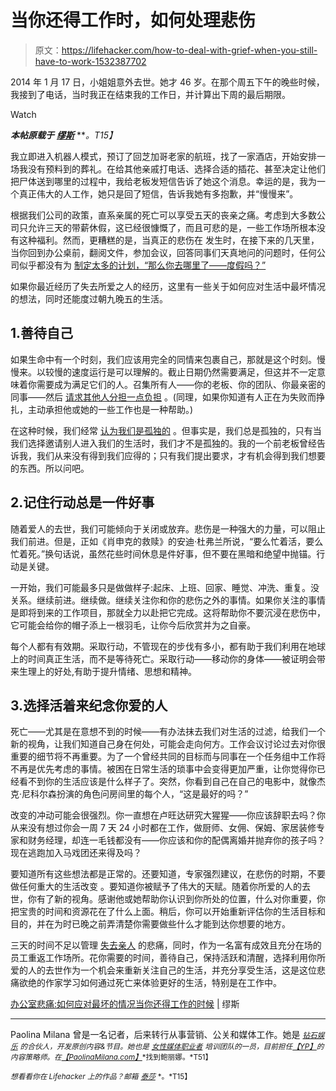 # 当你还得工作时，如何处理悲伤

> 原文：<https://lifehacker.com/how-to-deal-with-grief-when-you-still-have-to-work-1532387702>

2014 年 1 月 17 日，小姐姐意外去世。她才 46 岁。在那个周五下午的晚些时候，我接到了电话，当时我正在结束我的工作日，并计算出下周的最后期限。

Watch

***本帖原载于*** [***缪斯***](http://www.themuse.com/advice/grief-at-the-office-how-to-deal-with-the-worst-when-you-still-have-to-work) ***。*T15】**

我立即进入机器人模式，预订了回芝加哥老家的航班，找了一家酒店，开始安排一场我没有预料到的葬礼。在给其他亲戚打电话、选择合适的插花、甚至决定让他们把尸体送到哪里的过程中，我给老板发短信告诉了她这个消息。幸运的是，我为一个真正伟大的人工作，她只是回了短信，告诉我她有多抱歉，并“慢慢来”。

根据我们公司的政策，直系亲属的死亡可以享受五天的丧亲之痛。考虑到大多数公司只允许三天的带薪休假，这已经很慷慨了，而且可悲的是，一些工作场所根本没有这种福利。然而，更糟糕的是，当真正的悲伤在 发生时，在接下来的几天里，当你回到办公桌前，翻阅文件，参加会议，回答同事们天真地问的问题时，任何公司似乎都没有为 [制定太多的计划，“那么你去哪里了——度假吗？”](http://www.themuse.com/advice/the-simple-step-that-will-get-you-through-a-crisis)

如果你最近经历了失去所爱之人的经历，这里有一些关于如何应对生活中最坏情况的想法，同时还能度过朝九晚五的生活。

## 1.善待自己

如果生命中有一个时刻，我们应该用完全的同情来包裹自己，那就是这个时刻。慢慢来。以较慢的速度运行是可以理解的。截止日期仍然需要满足，但这并不一定意味着你需要成为满足它们的人。召集所有人——你的老板、你的团队、你最亲密的同事——然后 [请求其他人分担一点负担](http://www.themuse.com/advice/navigating-a-personal-crisis-at-work) 。(同理，如果你知道有人正在为失败而挣扎，主动承担他或她的一些工作也是一种帮助。)

在这种时候，我们经常 [认为我们是孤独的](https://lifehacker.com/what-can-i-say-thats-actually-helpful-in-times-of-grief-5941009) 。但事实是，我们总是孤独的，只有当我们选择邀请别人进入我们的生活时，我们才不是孤独的。我的一个前老板曾经告诉我，我们从来没有得到我们应得的；只有我们提出要求，才有机会得到我们想要的东西。所以问吧。

## 2.记住行动总是一件好事

随着爱人的去世，我们可能倾向于关闭或放弃。悲伤是一种强大的力量，可以阻止我们前进。但是，正如《肖申克的救赎》的安迪·杜弗兰所说，“要么忙着活，要么忙着死。”换句话说，虽然花些时间休息是件好事，但不要在黑暗和绝望中抛锚。行动是关键。

一开始，我们可能最多只是做做样子:起床、上班、回家、睡觉、冲洗、重复。没关系。继续前进。继续做。继续关注你和你的悲伤之外的事情。如果你关注的事情是即将到来的工作项目，那就全力以赴把它完成。这将帮助你不要沉浸在悲伤中，它可能会给你的帽子添上一根羽毛，让你今后欣赏并为之自豪。

每个人都有有效期。采取行动，不管现在的步伐有多小，都有助于我们利用在地球上的时间真正生活，而不是等待死亡。采取行动——移动你的身体——被证明会带来生理上的好处,有助于提升情绪、思想和精神。

## 3.选择活着来纪念你爱的人

死亡——尤其是在意想不到的时候——有办法抹去我们对生活的过滤，给我们一个新的视角，让我们知道自己身在何处，可能会走向何方。工作会议讨论过去对你很重要的细节将不再重要。为了一个曾经共同的目标而与同事在一个任务组中工作将不再是优先考虑的事情。被困在日常生活的琐事中会变得更加严重，让你觉得你已经看不到你的生活应该是什么样子了。突然，你看到自己在自己的电影中，就像杰克·尼科尔森扮演的角色问房间里的每个人，“这是最好的吗？”

改变的冲动可能会很强烈。你一直想在卢旺达研究大猩猩——你应该辞职去吗？你从来没有想过你会一周 7 天 24 小时都在工作，做厨师、女佣、保姆、家居装修专家和财务经理，却连一毛钱都没有——你应该和你的配偶离婚并抛弃你的孩子吗？现在逃跑加入马戏团还来得及吗？

要知道所有这些想法都是正常的。还要知道，专家强烈建议，在悲伤的时期，不要做任何重大的生活改变 。要知道你被赋予了伟大的天赋。随着你所爱的人的去世，你有了新的视角。感谢他或她帮助你认识到你所处的位置，什么对你重要，你把宝贵的时间和资源花在了什么上面。稍后，你可以开始重新评估你的生活目标和目的，并在为时已晚之前弄清楚你需要做些什么才能到达你想要的地方。

三天的时间不足以管理 [失去亲人](https://lifehacker.com/how-to-talk-to-your-kids-about-death-1517421198) 的悲痛，同时，作为一名富有成效且充分在场的员工重返工作场所。花你需要的时间，善待自己，保持活跃和清醒，选择利用你所爱的人的去世作为一个机会来重新关注自己的生活，并充分享受生活，这是这位悲痛欲绝的作家学习如何通过死亡来体验更好的生活，特别是在工作中。

[办公室悲痛:如何应对最坏的情况当你还得工作的时候](http://www.themuse.com/advice/grief-at-the-office-how-to-deal-with-the-worst-when-you-still-have-to-work) [|](http://www.getrichslowly.org/blog/2013/07/11/the-truth-about-being-broke/) 缪斯

* * *

Paolina Milana 曾是一名记者，后来转行从事营销、公关和媒体工作。她是 [<small>*钻石娱乐*</small>](http://www.facebook.com/AODEntertainment) <small>*的合伙人，开发原创内容&节目。她也是*</small> [<small>*女性媒体职业者*</small>](http://www.womenmediapros.com/) <small>*培训团队的一员，目前担任*</small>[<small>*【YP】*</small>](http://adsolutions.yp.com/)<small>*的内容策略师。在*</small>[<small>*【PaolinaMilana.com】*</small>](http://www.paolinamilana.com/)<small>*找到鲍丽娜。*T51】</small>

<small>*想看看你在 Lifehacker 上的作品？邮箱*</small> [<small>*泰莎*</small>](https://mail.google.com/mail/?view=cm&fs=1&tf=1&to=tessa@lifehacker.com) <small>*。*T15】</small>